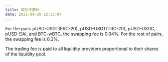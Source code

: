 ```yaml
---
title: 取引手数料
date: 2021-09-29 22:33:07
---
```


For the pairs pUSD-USDT(ERC-20), pUSD-USDT(TRC-20), pUSD-USDC, pUSD-DAI, and BTC-wBTC, the swapping fee is 0.04%. For the rest of pairs, the swapping fee is 0.3%.

The trading fee is paid to all liquidity providers proportional to their shares of the liquidity pool.